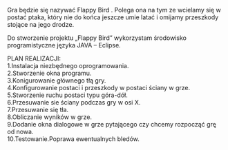 Gra będzie się nazywać Flappy Bird . Polega ona  na  tym ze wcielamy się w postać ptaka, który nie do końca jeszcze umie latać i 
omijamy przeszkody stojące na jego  drodze.

Do stworzenie projektu „Flappy Bird” wykorzystam środowisko programistyczne języka JAVA – Eclipse.

PLAN REALIZACJI:                                                                                                                 
1.Instalacja niezbędnego oprogramowania.                                                                                         
2.Stworzenie okna programu.                                                                                                     
3.Konigurowanie głównego tłą gry.                                                                                                
4.Konfigurowanie postaci i przeszkody w postaci ściany w grze.                                                                   
5.Stworzenie ruchu postaci typu góra-dół.                                                                                       
6.Przesuwanie sie ściany podczas gry w osi X.                                                                                   
7.Przesuwanie się tła.                                                                                                           
8.Obliczanie wyników w grze.                                                                                                    
9.Dodanie okna dialogowe w grze pytającego czy chcemy rozpocząć grę od nowa.                                                    
10.Testowanie.Poprawa ewentualnych bledów.   
